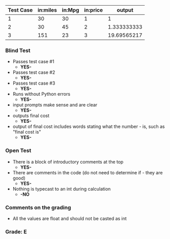 | Test Case	| in:miles	|in:Mpg	|in:price|	output|
|-----------|-----------|-------|--------|--------
| 1	        | 30	    |30	    |1	     | 1 |
| 2	        | 30	    |45	    |2	     | 1.333333333|
| 3	        | 151	    |23	    |3	     | 19.69565217|

### Blind Test
- Passes test case #1
    - **YES-**
- Passes test case #2
    - **YES-**
- Passes test case #3
    - **YES-**
- Runs without Python errors
    - **YES-**
- input prompts make sense and are clear
    - **YES-**
- outputs final cost
    - **YES-**
- output of final cost includes words stating what the 
number - is, such as "final cost is"
    - **YES-**
### Open Test
- There is a block of introductory comments at the top
    - **YES-**
- There are comments in the code (do not need to determine if - they are good)
    - **YES-**
- Nothing is typecast to an int during calculation 
    - **-NO**
### Comments on the grading
- All the values are float and should not be casted as int
### Grade: E

